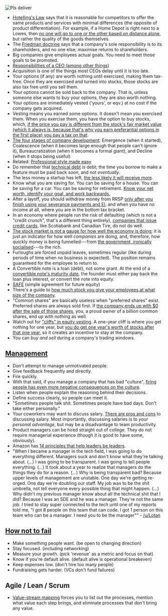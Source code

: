 ![Pls deliver](https://i.redd.it/iznqp1y5vs4z.jpg)

- [Hotelling's Law](https://en.wikipedia.org/wiki/Hotelling%27s_law) says that it is reasonable for competitors to offer the same products and services with minimal differences (the opposite of product differentiation). For example, if a Home Depot is right next to a Lowes, then [no one will go to one or the other based on distance alone](https://old.reddit.com/r/explainlikeimfive/comments/rbseh9/eli5_why_are_gas_stations_also_close_by_one/hnpy2o0/), but rather the quality of the goods themselves.
- The [Friedman doctrine](https://en.wikipedia.org/wiki/Friedman_doctrine) says that a company's sole responsibility is to its shareholders, and no one else; maximise returns to shareholders.
- Big companies give employees actual goals. You need to meet those goals to be promoted.
- [Responsibilities of a CEO (among other things)](http://blog.staply.co/startup-legal-do-it-by-yourself)
- Acquisition is one of the things most CEOs delay until it is too late.
- Your options (if any) are worth nothing until exercised, making them tax-free. Once they are exercised and turned into stocks, those stocks are also tax free until you sell them.
- Your options cannot be sold back to the company. That is, unless someone else wants to buy your options, they are also worth nothing.
- Your options are immediately vested ('yours', or eqv.) at no cost if the company gets acquired.
- Vesting means you earned some options. It doesn't mean you exercised them. When you exercise them, you have the option to buy stocks, which, [if the price you pay is different from the stock's fair market value (which it always is, because that's why you earn preferantial options in the first place) you pay a tax on that](http://blog.modernadvisor.ca/employee-stock-options-maximize-financial-gain/).
- [The four stages of company development](http://takeaswig.com/the-end-of-the-facebook-era): Emergence (when it started), Coalescence (when it becomes large enough that people can't ignore it), Bureaucratization (when it becomes a formal giant), and Decline (when it stops being useful)
- Related: [Professional style made easy](http://imgur.com/gallery/uuLhR)
- Do remember that [technical debt](https://news.ycombinator.com/item?id=10925141) _is_ debt; the time you borrow to make a feature must be paid back _soon_, and not _eventually_.
- The less money a startup has left, [the less likely it will receive more](http://paulgraham.com/pinch.html).
- Know what you are saving for. You can be saving for a house. You can be saving for a car. You can be saving for retirement. [Know your net worth, identify your goal, and work backwards.](https://www.businessinsider.com/first-step-early-retirement-planning-take-inventory)
- After a layoff, you should withdraw money from RRSP [only after you finish using your severance payments and EI](https://business.financialpost.com/personal-finance/retirement/rrsps-are-about-much-more-than-just-retirement), and when you have no income at all, where you are in the bottom tax bracket.
- In an economy where people run the risk of defaulting (which is not a "credit crunch", that's a different thing entirely), [companies that issue credit cards](https://www.mastercard.ca/en-ca/search-by-bank.html), like Scotiabank and Canadian Tire, do not do well.
- [The stock market is not a gauge for how well the economy is doing](https://theweek.com/articles/886198/booming-stock-market-shows-america-diseased); it is just an indicator for how well *companies* are doing, and, therefore, how quickly money is being funnelled---from [the government, ironically socialised](https://www.reddit.com/r/TrueReddit/comments/ej4qov/the_booming_stock_market_shows_america_is_diseased/fcvhph0/)---to the rich.
- Furloughs are forced unpaid leaves, sometimes regular (like during periods of time when no business is expected). The position remains guaranteed for the employee to return to.
- A Convertible note is a loan (debt), not some grant. At the end of a [convertible note's maturity date](https://www.indinero.com/blog/safe-convertible-notes-comparison), the founder must either pay back the loan plus interest, or convert the note into equity.
- [SAFE](https://en.wikipedia.org/wiki/Simple_agreement_for_future_equity) (simple agreement for future equity)
- There's a guide to [how much stock you give your employees at what size of the company](https://www.holloway.com/g/equity-compensation/sections/typical-employee-equity-levels).
- "Common shares" are basically useless when "preferred shares" exist. Preferred shares are always sold first. If [the company ends up with $0 after the sale of those shares](https://marker.medium.com/my-company-sold-for-100-million-and-i-got-zilch-how-can-that-be-f7be0563f1f8), you, a proud owner of a billion common shares, end up with nothing as well.
- Watch out for ["cliffs" in equity vesting](https://news.ycombinator.com/item?id=27765421). A one-year cliff is where you get nothing for one year, but [you do get one year's worth of stocks after that one year](https://carta.com/blog/what-is-stock-vesting/), so it creates an incentive to stay at the company.
- You can *buy and sell* during a company's trading windows.

## [Management](https://medium.com/@gerstenzang/21-management-things-i-learned-at-imgur-7abb72bdf8bf)

- Don't attempt to manage unmotivated people.
- Give feedback frequently and directly.
- Fire quickly.
- With that said, if you manage a company that has bad "culture", [firing people has even more negative consequences on the culture](https://hbr.org/2018/11/case-study-can-you-fix-a-toxic-culture-without-firing-people).
- Listen when people explain the reasoning behind their decisions.
- Define success clearly, so people can meet it.
- "Sometimes people talk shit. Sometimes people have bad days. Don't take either personally."
- Your coworkers may want to discuss salary. [There are pros and cons](https://www.monster.ca/career-advice/article/Pros-And-Cons-Of-Discussing-Salaries-At-Work) to discussing salary. Most importantly, discussing salaries is to _your personal advantage_, but may be a disadvantage to team productivity.
- Product managers can be hired straight out of college. They do not require managerial experience (though it is good to have some, obviously).
- Amazon has [14 principles that help leaders be leaders](https://customerthink.com/the-14-leadership-principles-that-drive-amazon/).
- "When I became a manager in the tech field, I was going to do everything different. Managers suck and don't know what they're talking about. (...) I was going to be transparent. I was going to tell people everything. (...) It took about a year to realize that managers do the things they do for a reason. (...) Why is being transparent bad? Because upper levels of management are unstable. One day we're getting re-orged. One day we're doubling our staff. My job was to be the shit umbrella, not tell everyone every possible thing that might happen. (...) Why didn't my previous manager know about all the technical shit that I did? Because I was an SDE and he was a manager. They're not the same job. I tried to stay super connected to the tech until one of my reports told me, "I got 8 people on this team that can code. I got 1 person on this team who can be a manager. I need you to be the manager"" - [/u/Lotan](https://old.reddit.com/r/AskReddit/comments/utd7s5/what_is_your_you_have_become_the_very_thing_you/i99wiy5/)

## [How not to fail](http://themacro.com/articles/2016/06/how-not-to-fail/)

- Make something people want. (be open to changing direction)
- Stay focused. (including networking)
- Measure your growth. (pick 'revenue' as a metric and focus on that)
- Know if you're default alive. (default alive is operational breakeven)
- Keep expenses low. (don't hire too many people)
- Fundraising gets harder. (VCs don't fund failures)

## Agile / Lean / Scrum

- [Value-stream mapping](https://en.wikipedia.org/wiki/Value-stream_mapping) forces you to list out the processes, mention what value each step brings, and eliminate processes that don't bring any value.
